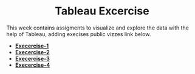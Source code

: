 <h1 align=center> Tableau Excercise </h1>

This week contains assigments to visualize and explore the data with the help of Tableau, adding execises public vizzes link below.

- **[Execercise-1](https://public.tableau.com/views/Test1_16950559115750/Sheet23?:language=en-US&:sid=&:display_count=n&:origin=viz_share_link)**
- **[Execercise-2](https://public.tableau.com/shared/4RW4DSSNM?:display_count=n&:origin=viz_share_link)**
- **[Execercise-3](https://public.tableau.com/views/test3_16951466700100/Sheet2?:language=en-US&:sid=&:display_count=n&:origin=viz_share_link)**
- **[Execercise-4](https://public.tableau.com/views/test4_16951810774060/Story1?:language=en-US&:sid=&:display_count=n&:origin=viz_share_link)**


